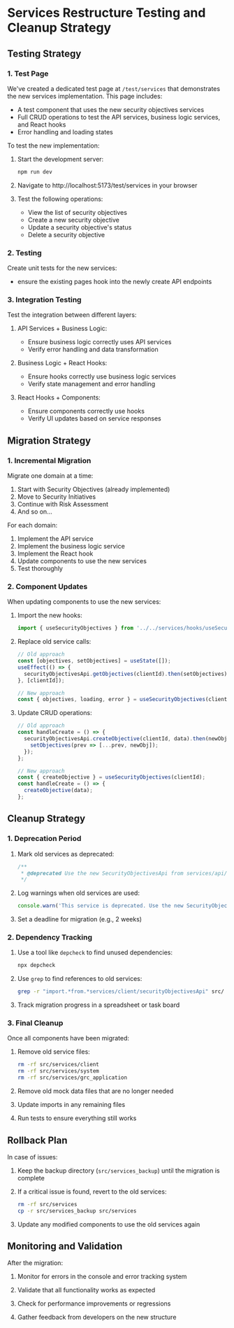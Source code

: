 # Services Restructure Testing and Cleanup Strategy

## Testing Strategy

### 1. Test Page

We've created a dedicated test page at `/test/services` that demonstrates the new services implementation. This page includes:

- A test component that uses the new security objectives services
- Full CRUD operations to test the API services, business logic services, and React hooks
- Error handling and loading states

To test the new implementation:

1. Start the development server:
   ```bash
   npm run dev
   ```

2. Navigate to http://localhost:5173/test/services in your browser

3. Test the following operations:
   - View the list of security objectives
   - Create a new security objective
   - Update a security objective's status
   - Delete a security objective

### 2. Testing

Create unit tests for the new services:

- ensure the existing pages hook into the newly create API endpoints


### 3. Integration Testing

Test the integration between different layers:

1. API Services + Business Logic:
   - Ensure business logic correctly uses API services
   - Verify error handling and data transformation

2. Business Logic + React Hooks:
   - Ensure hooks correctly use business logic services
   - Verify state management and error handling

3. React Hooks + Components:
   - Ensure components correctly use hooks
   - Verify UI updates based on service responses

## Migration Strategy

### 1. Incremental Migration

Migrate one domain at a time:

1. Start with Security Objectives (already implemented)
2. Move to Security Initiatives
3. Continue with Risk Assessment
4. And so on...

For each domain:
1. Implement the API service
2. Implement the business logic service
3. Implement the React hook
4. Update components to use the new services
5. Test thoroughly

### 2. Component Updates

When updating components to use the new services:

1. Import the new hooks:
   ```jsx
   import { useSecurityObjectives } from '../../services/hooks/useSecurityObjectives';
   ```

2. Replace old service calls:
   ```jsx
   // Old approach
   const [objectives, setObjectives] = useState([]);
   useEffect(() => {
     securityObjectivesApi.getObjectives(clientId).then(setObjectives);
   }, [clientId]);

   // New approach
   const { objectives, loading, error } = useSecurityObjectives(clientId);
   ```

3. Update CRUD operations:
   ```jsx
   // Old approach
   const handleCreate = () => {
     securityObjectivesApi.createObjective(clientId, data).then(newObj => {
       setObjectives(prev => [...prev, newObj]);
     });
   };

   // New approach
   const { createObjective } = useSecurityObjectives(clientId);
   const handleCreate = () => {
     createObjective(data);
   };
   ```

## Cleanup Strategy

### 1. Deprecation Period

1. Mark old services as deprecated:
   ```jsx
   /**
    * @deprecated Use the new SecurityObjectivesApi from services/api/client/SecurityObjectivesApi instead
    */
   ```

2. Log warnings when old services are used:
   ```jsx
   console.warn('This service is deprecated. Use the new SecurityObjectivesApi instead.');
   ```

3. Set a deadline for migration (e.g., 2 weeks)

### 2. Dependency Tracking

1. Use a tool like `depcheck` to find unused dependencies:
   ```bash
   npx depcheck
   ```

2. Use `grep` to find references to old services:
   ```bash
   grep -r "import.*from.*services/client/securityObjectivesApi" src/
   ```

3. Track migration progress in a spreadsheet or task board

### 3. Final Cleanup

Once all components have been migrated:

1. Remove old service files:
   ```bash
   rm -rf src/services/client
   rm -rf src/services/system
   rm -rf src/services/grc_application
   ```

2. Remove old mock data files that are no longer needed

3. Update imports in any remaining files

4. Run tests to ensure everything still works

## Rollback Plan

In case of issues:

1. Keep the backup directory (`src/services_backup`) until the migration is complete

2. If a critical issue is found, revert to the old services:
   ```bash
   rm -rf src/services
   cp -r src/services_backup src/services
   ```

3. Update any modified components to use the old services again

## Monitoring and Validation

After the migration:

1. Monitor for errors in the console and error tracking system

2. Validate that all functionality works as expected

3. Check for performance improvements or regressions

4. Gather feedback from developers on the new structure